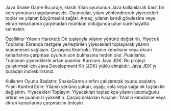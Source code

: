 Java Snake Game
Bu proje, klasik Yılan oyununun Java kullanılarak basit bir versiyonunun uygulanmasıdır. Oyuncular, yılanı yönlendirerek yiyecekleri toplar ve yılanın büyümesini sağlar. Amaç, yılanın kendi gövdesine veya ekran kenarlarına çarpmadan mümkün olduğunca uzun süre hayatta kalmaktır.

Özellikler
Yılanın Hareketi: Ok tuşlarıyla yılanın yönünü değiştirin.
Yiyecek Toplama: Ekranda rastgele yerleştirilen yiyecekleri toplayarak yılanın büyümesini sağlayın.
Çarpışma Kontrolü: Yılanın kendisine veya ekran kenarlarına çarpması oyunun son bulmasına neden olur.
Puanlama: Toplanan yiyeceklerle artan puanlar.
Kurulum
Java JDK: Bu projeyi çalıştırmak için Java Development Kit (JDK) yüklü olmalıdır. Java JDK'yı buradan indirebilirsiniz.


Kullanım
Oyunu Başlatın: SnakeGame sınıfını çalıştırarak oyunu başlatın.
Yılanı Kontrol Edin: Yılanın yönünü yukarı, aşağı, sola veya sağa ok tuşları ile değiştirin.
Yiyecekleri Toplayın: Yiyecekleri topladıkça yılanın uzunluğunu artırın ve puanınızı yükseltin.
Çarpışmalardan Kaçının: Yılanın kendisine veya ekran kenarlarına çarpmasını önleyin.
